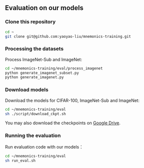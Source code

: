 ## Evaluation on our models

### Clone this repository
```bash
cd ~
git clone git@github.com:yaoyao-liu/mnemonics-training.git
```

### Processing the datasets

Process ImageNet-Sub and ImageNet:
```bash
cd ~/mnemonics-training/eval/process_imagenet
python generate_imagenet_subset.py
python generate_imagenet.py
```

### Download models

Download the models for CIFAR-100, ImageNet-Sub and ImageNet:
```bash
cd ~/mnemonics-training/eval
sh ./script/download_ckpt.sh
```
You may also download the checkpoints on [Google Drive](https://drive.google.com/file/d/1sKO2BOssWgTFBNZbM50qDzgk6wqg4_l8/view).

### Running the evaluation

Run evaluation code with our models：
```bash
cd ~/mnemonics-training/eval
sh run_eval.sh
```
